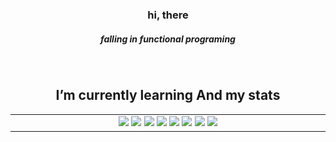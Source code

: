 ### <div align="center"> hi, there </div>  
##### <div align='center'> falling in functional programing </div>
  

<br/>  


## <div align="center">I’m currently learning And my stats</div>  
<table align="center"><tr><td valign="top" width="33%">



<div align="center">  
<img src="https://img.shields.io/badge/-JavaScript-%23F7DF1E?style=flat-square&logo=javascript&logoColor=white"/>
<img src="https://img.shields.io/badge/-TypeScript-%233178C6?style=flat-square&logo=typescript&logoColor=white"/>
<img src="https://img.shields.io/badge/-React-%2361DAFB?style=flat-square&logo=react&logoColor=white"/>
<img src="https://img.shields.io/badge/-Node.js-%23339933?style=flat-square&logo=node.js&logoColor=white"/>
<img src="https://img.shields.io/badge/-Nest.js-%23E0234E?style=flat-square&logo=nestjs&logoColor=white"/>
<img src="https://img.shields.io/badge/-MySQL-%234479A1?style=flat-square&logo=mysql&logoColor=white"/>
<img src="https://img.shields.io/badge/-MongoDB-%2347A248?style=flat-square&logo=mongodb&logoColor=white"/>
<img src="https://img.shields.io/badge/-C++-%233178C6?style=flat-square&logo=C&logoColor=white"/>
</div>
